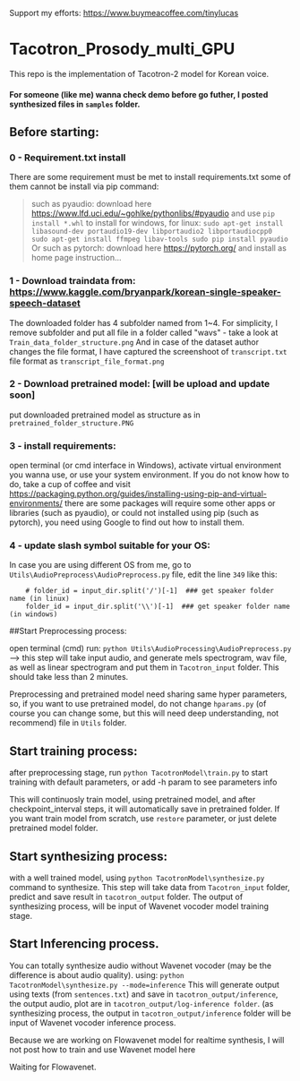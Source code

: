 Support my efforts: https://www.buymeacoffee.com/tinylucas
# Tacotron_Prosody_multi_GPU
This repo is the implementation of Tacotron-2 model for Korean voice.

#### For someone (like me) wanna check demo before go futher, I posted synthesized files in `samples` folder.


## Before starting:


### 0 - Requirement.txt install
There are some requirement must be met to install requirements.txt some of them cannot be install via pip command:
 > such as pyaudio: download here https://www.lfd.uci.edu/~gohlke/pythonlibs/#pyaudio and use `pip install *.whl` to install for windows, for linux: 
              `sudo apt-get install libasound-dev portaudio19-dev libportaudio2 libportaudiocpp0
              sudo apt-get install ffmpeg libav-tools
              sudo pip install pyaudio`
 > Or such as pytorch: download here https://pytorch.org/ and install as home page instruction...

### 1 - Download traindata from: https://www.kaggle.com/bryanpark/korean-single-speaker-speech-dataset
The downloaded folder has 4 subfolder named from 1~4. For simplicity, I remove subfolder and put all file in a folder called "wavs" - take a look at `Train_data_folder_structure.png`
And in case of the dataset author changes the file format, I have captured the screenshoot of `transcript.txt` file format as `transcript_file_format.png`
### 2 - Download pretrained model: [will be upload and update soon]
put downloaded pretrained model as structure as in `pretrained_folder_structure.PNG`

### 3 - install requirements: 
open terminal (or cmd interface in Windows), activate virtual environment you wanna use, or use your system environment. If you do not know how to do, take a cup of coffee and visit https://packaging.python.org/guides/installing-using-pip-and-virtual-environments/
there are some packages will require some other apps or libraries (such as pyaudio), or could not installed using pip (such as pytorch), you need using Google to find out how to install them.

### 4 - update slash symbol suitable for your OS: 

In case you are using different OS from me, go to `Utils\AudioPreprocess\AudioPreprocess.py` file, edit the line `349` like this:

		# folder_id = input_dir.split('/')[-1]  ### get speaker folder name (in linux)
		folder_id = input_dir.split('\\')[-1]  ### get speaker folder name (in windows)

##Start Preprocessing process:

open terminal (cmd) run: `python Utils\AudioProcessing\AudioPreprocess.py` --> this step will take input audio, and generate mels spectrogram, wav file, as well as linear spectrogram and put them in `Tacotron_input` folder.
This should take less than 2 minutes.

Preprocessing and pretrained model need sharing same hyper parameters, so, if you want to use pretrained model, do not change `hparams.py` (of course you can change some, but this will need deep understanding, not recommend) file in `Utils` folder.

## Start training process:

after preprocessing stage, run `python TacotronModel\train.py` to start training with default parameters, or add -h param to see parameters info

This will continuosly train model, using pretrained model, and after checkpoint_interval steps, it will automatically save in pretrained folder.
If you want train model from scratch, use `restore` parameter, or just delete pretrained model folder.


## Start synthesizing process:

with a well trained model, using `python TacotronModel\synthesize.py` command to synthesize. This step will take data from `Tacotron_input` folder, predict and save result in `tacotron_output` folder.
The output of synthesizing process, will be input of Wavenet vocoder model training stage. 

## Start Inferencing process.

You can totally synthesize audio without Wavenet vocoder (may be the difference is about audio quality). using: `python TacotronModel\synthesize.py --mode=inference`
This will generate output using texts (from `sentences.txt`) and save in `tacotron_output/inference`, the output audio, plot are in `tacotron_output/log-inference folder`. (as synthesizing process, the output in `tacotron_output/inference` folder will be input of Wavenet vocoder inference process.

Because we are working on Flowavenet model for realtime synthesis, I will not post how to train and use Wavenet  model here

Waiting for Flowavenet.






